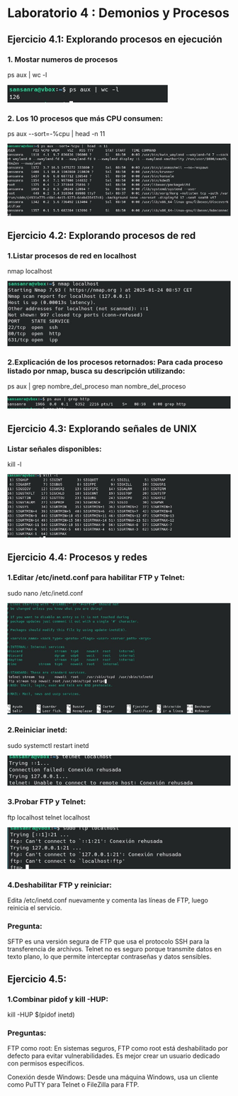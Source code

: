# Laboratorio 4 : Demonios y Procesos

## Ejercicio 4.1: Explorando procesos en ejecución

### 1. Mostar numeros de procesos

ps aux | wc -l

![](https://github.com/rsansan079/Despliegue-de-Aplicaciones-Web/blob/master/Trimestre2/Lab4/Ej1.1.jpg)

### 2. Los 10 procesos que más CPU consumen:

ps aux --sort=-%cpu | head -n 11

![](https://github.com/rsansan079/Despliegue-de-Aplicaciones-Web/blob/master/Trimestre2/Lab4/Ej1.2.jpg)


## Ejercicio 4.2: Explorando procesos de red

### 1.Listar procesos de red en localhost

nmap localhost

![](https://github.com/rsansan079/Despliegue-de-Aplicaciones-Web/blob/master/Trimestre2/Lab4/Ej2.1.jpg)

### 2.Explicación de los procesos retornados: Para cada proceso listado por nmap, busca su descripción utilizando:

ps aux | grep nombre_del_proceso
man nombre_del_proceso

![](https://github.com/rsansan079/Despliegue-de-Aplicaciones-Web/blob/master/Trimestre2/Lab4/Ej2.2.jpg)

## Ejercicio 4.3: Explorando señales de UNIX

### Listar señales disponibles:

kill -l 

![](https://github.com/rsansan079/Despliegue-de-Aplicaciones-Web/blob/master/Trimestre2/Lab4/Ej3.1.jpg)


## Ejercicio 4.4:  Procesos y redes

### 1.Editar /etc/inetd.conf para habilitar FTP y Telnet:

sudo nano /etc/inetd.conf

![](https://github.com/rsansan079/Despliegue-de-Aplicaciones-Web/blob/master/Trimestre2/Lab4/Ej4.1.jpg)

### 2.Reiniciar inetd:

sudo systemctl restart inetd

![](https://github.com/rsansan079/Despliegue-de-Aplicaciones-Web/blob/master/Trimestre2/Lab4/Ej4.2.jpg)

### 3.Probar FTP y Telnet:

ftp localhost
telnet localhost

![](https://github.com/rsansan079/Despliegue-de-Aplicaciones-Web/blob/master/Trimestre2/Lab4/Ej4.3.jpg)

### 4.Deshabilitar FTP y reiniciar: 

Edita /etc/inetd.conf nuevamente y comenta las líneas de FTP, luego reinicia el servicio.

### Pregunta:

SFTP es una versión segura de FTP que usa el protocolo SSH para la transferencia de archivos.
Telnet no es seguro porque transmite datos en texto plano, lo que permite interceptar contraseñas y datos sensibles.


## Ejercicio 4.5:

### 1.Combinar pidof y kill -HUP:

kill -HUP $(pidof inetd)

### Preguntas:

FTP como root: En sistemas seguros, FTP como root está deshabilitado por defecto para evitar vulnerabilidades. Es mejor crear un usuario dedicado con permisos específicos.

Conexión desde Windows: Desde una máquina Windows, usa un cliente como PuTTY para Telnet o FileZilla para FTP.

